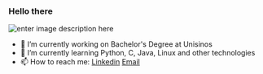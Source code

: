 ### Hello there 

![enter image description here](abstract.jpg)


- 🔭 I’m currently working on Bachelor's Degree at Unisinos
- 🌱 I’m currently learning Python, C, Java, Linux and other technologies
- 📫 How to reach me: 
[Linkedin](www.linkedin.com/in/eduardo-s-31b637209)
[Email](eduardo.schulz@protonmail.com)

